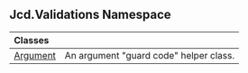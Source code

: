 ## Jcd.Validations Namespace

| Classes | |
| :--- | :--- |
| [Argument](Jcd_Validations_Argument.md 'Jcd.Validations.Argument') | An argument "guard code" helper class.<br/> |
